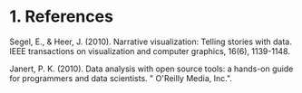 # 1. References

Segel, E., & Heer, J. (2010). Narrative visualization: Telling stories with data. IEEE transactions on visualization and computer graphics, 16(6), 1139-1148.


Janert, P. K. (2010). Data analysis with open source tools: a hands-on guide for programmers and data scientists. " O'Reilly Media, Inc.".